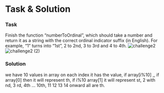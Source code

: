 # Task & Solution

### Task

Finish the function “numberToOrdinal”, which should take a number and return it as a string with the correct ordinal indicator suffix (in English). For example, “1” turns into “1st”, 2 to 2nd, 3 to 3rd and 4 to 4th.
![challenge2](https://user-images.githubusercontent.com/57875037/76687848-137e7100-6628-11ea-89e7-c29fcb6751e5.png)
![challenge2 (2)](https://user-images.githubusercontent.com/57875037/76687849-15e0cb00-6628-11ea-9837-7e751a8414da.png)

### Solution
we have 10 values in array on each index it has the value, if array[i%10] ,, if array[0] then it will represent th, if i%10 array[1] it will represent st, 2 with nd, 3 rd, 4th ... 10th, 11 12 13 14 onward all are th.
